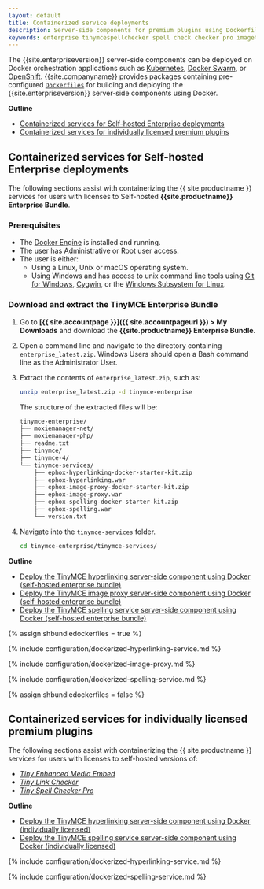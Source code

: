 ```yaml
---
layout: default
title: Containerized service deployments
description: Server-side components for premium plugins using Dockerfiles
keywords: enterprise tinymcespellchecker spell check checker pro imagetools server
---
```


The {{site.enterpriseversion}} server-side components can be deployed on Docker orchestration applications such as [Kubernetes](https://kubernetes.io/), [Docker Swarm](https://docs.docker.com/engine/swarm/), or [OpenShift](https://www.openshift.com/). {{site.companyname}} provides packages containing pre-configured [`Dockerfiles`](https://docs.docker.com/engine/reference/builder/) for building and deploying the {{site.enterpriseversion}} server-side components using Docker.

**Outline**

- [Containerized services for Self-hosted Enterprise deployments](#containerizedservicesforself-hostedenterprisedeployments)
- [Containerized services for individually licensed premium plugins](#containerizedservicesforindividuallylicensedpremiumplugins)


## Containerized services for Self-hosted Enterprise deployments

The following sections assist with containerizing the {{ site.productname }} services for users with licenses to Self-hosted **{{site.productname}} Enterprise Bundle**.

### Prerequisites

* The [Docker Engine](https://docs.docker.com/engine/docker-overview/) is installed and running.
* The user has Administrative or Root user access.
* The user is either:
  * Using a Linux, Unix or macOS operating system.
  * Using Windows and has access to unix command line tools using [Git for Windows](https://gitforwindows.org/), [Cygwin](https://www.cygwin.com/), or the [Windows Subsystem for Linux](https://docs.microsoft.com/en-us/windows/wsl/install-win10).

### Download and extract the TinyMCE Enterprise Bundle

1. Go to **[{{ site.accountpage }}]({{ site.accountpageurl }}) > My Downloads** and download the **{{site.productname}} Enterprise Bundle**.
2. Open a command line and navigate to the directory containing `enterprise_latest.zip`. Windows Users should open a Bash command line as the Administrator User.
3. Extract the contents of `enterprise_latest.zip`, such as:

    ```sh
    unzip enterprise_latest.zip -d tinymce-enterprise
    ```
    The structure of the extracted files will be:
    ```sh
    tinymce-enterprise/
    ├── moxiemanager-net/
    ├── moxiemanager-php/
    ├── readme.txt
    ├── tinymce/
    ├── tinymce-4/
    └── tinymce-services/
        ├── ephox-hyperlinking-docker-starter-kit.zip
        ├── ephox-hyperlinking.war
        ├── ephox-image-proxy-docker-starter-kit.zip
        ├── ephox-image-proxy.war
        ├── ephox-spelling-docker-starter-kit.zip
        ├── ephox-spelling.war
        └── version.txt
    ```

4. Navigate into the `tinymce-services` folder.

    ```sh
    cd tinymce-enterprise/tinymce-services/
    ```

**Outline**

- [Deploy the TinyMCE hyperlinking server-side component using Docker (self-hosted enterprise bundle)](#deploythetinymcehyperlinkingserver-sidecomponentusingdockerself-hostedenterprisebundle)
- [Deploy the TinyMCE image proxy server-side component using Docker (self-hosted enterprise bundle)](#deploythetinymceimageproxyserver-sidecomponentusingdockerself-hostedenterprisebundle)
- [Deploy the TinyMCE spelling service server-side component using Docker (self-hosted enterprise bundle)](#deploythetinymcespellingserviceserver-sidecomponentusingdockerself-hostedenterprisebundle)

{% assign shbundledockerfiles = true %}

{% include configuration/dockerized-hyperlinking-service.md %}

{% include configuration/dockerized-image-proxy.md %}

{% include configuration/dockerized-spelling-service.md %}

{% assign shbundledockerfiles = false %}

## Containerized services for individually licensed premium plugins

The following sections assist with containerizing the {{ site.productname }} services for users with licenses to self-hosted versions of:

* [_Tiny Enhanced Media Embed_](https://apps.tiny.cloud/products/enhanced-media-embed/)
* [_Tiny Link Checker_](https://apps.tiny.cloud/products/link-checker/)
* [_Tiny Spell Checker Pro_](https://apps.tiny.cloud/products/spell-checker-pro/)

**Outline**

- [Deploy the TinyMCE hyperlinking server-side component using Docker (individually licensed)](#deploythetinymcehyperlinkingserver-sidecomponentusingdockerindividuallylicensed)
- [Deploy the TinyMCE spelling service server-side component using Docker (individually licensed)](#deploythetinymcespellingserviceserver-sidecomponentusingdockerindividuallylicensed)

{% include configuration/dockerized-hyperlinking-service.md %}

{% include configuration/dockerized-spelling-service.md %}